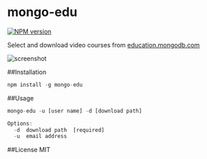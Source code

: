 mongo-edu
=========

[![NPM version](https://badge.fury.io/js/mongo-edu.png)](http://badge.fury.io/js/mongo-edu)

Select and download video courses from [education.mongodb.com](https://education.mongodb.com)

![screenshot](https://raw.github.com/przemyslawpluta/mongo-edu/gh-pages/images/med.gif)

##Installation

```js
npm install -g mongo-edu
```

##Usage

```js
mongo-edu -u [user name] -d [download path]

Options:
  -d  download path  [required]
  -u  email address
```

##License
MIT